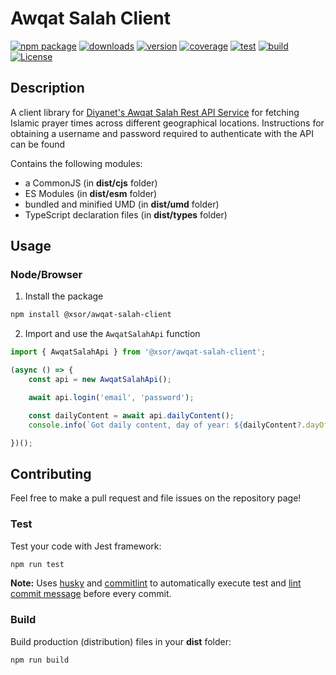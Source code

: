 # Awqat Salah Client

[![npm package](https://img.shields.io/badge/npm%20i-@xsor/awqat--salah--client-brightgreen)](https://www.npmjs.com/package/@xsor/awqat-salah-client)
[![downloads](https://img.shields.io/npm/dt/@xsor/awqat-salah-client)](https://www.npmjs.com/package/@xsor/awqat-salah-client)
[![version](https://img.shields.io/npm/v/@xsor/awqat-salah-client)](https://github.com/xsorifc28/awqat-salah-client/releases)
[![coverage](https://img.shields.io/codecov/c/github/xsorifc28/awqat-salah-client)](https://app.codecov.io/gh/xsorifc28/awqat-salah-client)
[![test](https://img.shields.io/github/actions/workflow/status/xsorifc28/awqat-salah-client/test.yml?branch=main&label=tests)](https://github.com/xsorifc28/awqat-salah-client/actions/workflows/test.yml)
[![build](https://img.shields.io/github/actions/workflow/status/xsorifc28/awqat-salah-client/publish.yml)](https://github.com/xsorifc28/awqat-salah-client/actions/workflows/publish.yml)
[![License](https://img.shields.io/github/license/xsorifc28/awqat-salah-client)](https://github.com/xsorifc28/awqat-salah-client/blob/main/LICENSE)

## Description

A client library for [Diyanet's Awqat Salah Rest API Service](https://awqatsalah.diyanet.gov.tr/index.html) for fetching Islamic prayer times across different geographical locations. Instructions for obtaining a username and password required to authenticate with the API can be found

Contains the following modules:
- a CommonJS (in **dist/cjs** folder)
- ES Modules (in **dist/esm** folder)
- bundled and minified UMD (in **dist/umd** folder)
- TypeScript declaration files (in **dist/types** folder)

## Usage

### Node/Browser
1. Install the package
```bash
npm install @xsor/awqat-salah-client
```
2. Import and use the `AwqatSalahApi` function
```typescript
import { AwqatSalahApi } from '@xsor/awqat-salah-client';

(async () => {
    const api = new AwqatSalahApi();

    await api.login('email', 'password');

    const dailyContent = await api.dailyContent();
    console.info(`Got daily content, day of year: ${dailyContent?.dayOfYear}`);

})();
```

## Contributing

Feel free to make a pull request and file issues on the repository page!

### Test

Test your code with Jest framework:

```bash
npm run test
```

**Note:** Uses [husky](https://typicode.github.io/husky/) and [commitlint](https://commitlint.js.org/) to automatically execute test and [lint commit message](https://www.conventionalcommits.org/) before every commit.

### Build

Build production (distribution) files in your **dist** folder:

```bash
npm run build
```
